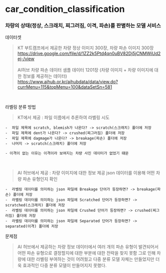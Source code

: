# car_condition_classification
<h3>차량의 상태(정상, 스크래치, 찌그러짐, 이격, 파손)를 판별하는 모델 서비스 </h3>

데이터셋
> KT 부트캠프에서 제공한 차량 정상 이미지 300장, 차량 파손 이미지 300장<br>
> https://drive.google.com/file/d/1ZZ2k5Ptd4qn0uBV82Dj5jCNMWiUd2ej-/view<br><br>
> AI허브 차량 파손 데이터 샘플 데이터 1201장 (차량 이미지 + 차량 이미지에 대한 정보를 제공하는 데이터)<br>
> https://www.aihub.or.kr/aihubdata/data/view.do?currMenu=115&topMenu=100&dataSetSn=581

<br>

라벨링 분류 방법 
> KT에서 제공 : 파일 이름에서 추론하여 라벨링 시도
> 
    -  파일 제목에 scratch, blemish가 나온다? -> scratch(스크래치) 폴더에 저장
    -  파일 제목에 dent가 나온다? -> crushed(찌그러짐) 폴더에 저장 
    -  파일 제목에 dagmage가 나온다? -> breakage(파손) 폴더에 저장 
    -  나머지 -> scratch(스크래치) 폴더에 저장 

    - 이격이 없는 이유는 이격이라 보여지는 차량 사진 데이터가 없었기 떄문 

<br>
         
> AI 허브에서 제공 : 차량 이미지에 대한 정보 제공 json 데이터를 이용해 어떤 차량 파손 유형인지 확인
>
    -  라벨링 데이터를 의미하는 json 파일에 Breakage 단어가 등장하면? -> breakage(파손) 폴더에 저장
    -  라벨링 데이터를 의미하는 json 파일에 Scratched 단어가 등장하면? -> scratched(스크래치) 폴더에 저장
    -  라벨링 데이터를 의미하는 json 파일에 Crushed 단어가 등장하면? -> crushed(찌그러짐) 폴더에 저장
    -  라벨링 데이터를 의미하는 json 파일에 Separated 단어가 등장하면? -> separated(이격) 폴더에 저장


문제점
> AI 허브에서 제공하는 차량 정보 데이터에서 여러 개의 파손 유형이 발견되어서 어떤 파손 유형으로 결정할지에 대한 부분에 대한 전략을 찾지 못함
> 그로 인해 차량에 대한 라벨링 부여하는 것이 어려웠고 다중 분류 모델 자체는 만들었지만 더욱 효과적인 다중 분류 모델이 만들어지지 못했다.
